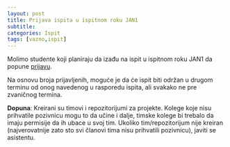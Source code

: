 ```yaml
---
layout: post
title: Prijava ispita u ispitnom roku JAN1
subtitle: 
categories: Ispit 
tags: [vazno,ispit]
---
```


Molimo studente koji planiraju da izađu na ispit u ispitnom roku JAN1 da popune [prijavu](https://forms.gle/if7K677GqYBJeEVZ7).

Na osnovu broja prijavljenih, moguće je da će ispit biti održan u drugom terminu od onog navedenog u rasporedu ispita, ali svakako ne pre zvaničnog termina.

**Dopuna**: Kreirani su timovi i repozitorijumi za projekte. Kolege koje nisu prihvatile pozivnicu mogu to da učine i dalje, timske kolege bi trebalo da imaju permisije da ih ubace u svoj tim. Ukoliko tim/repozitorijum nije kreiran (najverovatnije zato sto svi članovi tima nisu prihvatili pozivnicu), javiti se asistentu.

